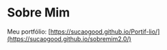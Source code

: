 # Sobre Mim
Meu portfólio: [https://sucaogood.github.io/Portif-lio/](https://sucaogood.github.io/sobremim2.0/)
